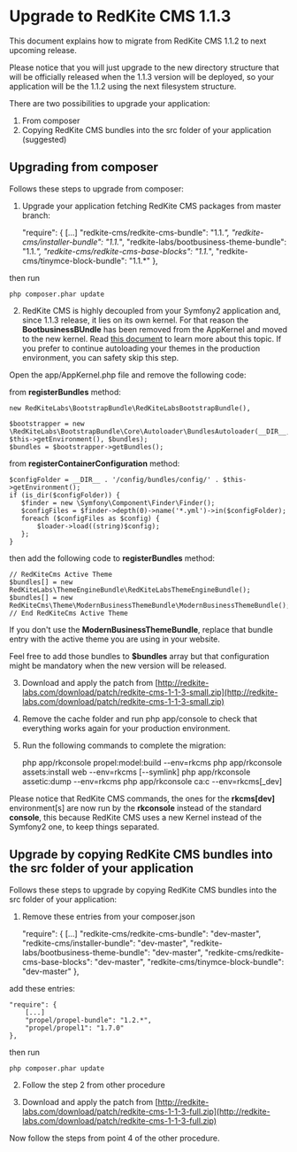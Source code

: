 
Upgrade to RedKite CMS 1.1.3
============================

This document explains how to migrate from RedKite CMS 1.1.2 to next upcoming release.

Please notice that you will just upgrade to the new directory structure that will be
officially released when the 1.1.3 version will be deployed, so your application will
be the 1.1.2 using the next filesystem structure.

There are two possibilities to upgrade your application:

1. From composer
2. Copying RedKite CMS bundles into the src folder of your application (suggested)


Upgrading from composer
-----------------------

Follows these steps to upgrade from composer:

1. Upgrade your application fetching RedKite CMS packages from master branch:


    "require": {
        [...]
        "redkite-cms/redkite-cms-bundle": "1.1.*",
        "redkite-cms/installer-bundle": "1.1.*",
        "redkite-labs/bootbusiness-theme-bundle": "1.1.*",
        "redkite-cms/redkite-cms-base-blocks": "1.1.*",
        "redkite-cms/tinymce-block-bundle": "1.1.*"
    },

then run

    php composer.phar update

2. RedKite CMS is highly decoupled from your Symfony2 application and, since 1.1.3 release, it lies on its own kernel.
For that reason the **BootbusinessBUndle** has been removed from the AppKernel and moved to the new kernel. Read
[this document](http://redkite-labs.com/redkite-cms-website-deploy#preliminary-configuration) to learn more about this
topic. If you prefer to continue autoloading your themes in the production environment, you can safety skip this step.

Open the app/AppKernel.php file and remove the following code:

from **registerBundles** method:

    new RedKiteLabs\BootstrapBundle\RedKiteLabsBootstrapBundle(),

    $bootstrapper = new \RedKiteLabs\BootstrapBundle\Core\Autoloader\BundlesAutoloader(__DIR__, $this->getEnvironment(), $bundles);
    $bundles = $bootstrapper->getBundles();

from **registerContainerConfiguration** method:

    $configFolder = __DIR__ . '/config/bundles/config/' . $this->getEnvironment();
    if (is_dir($configFolder)) {
       $finder = new \Symfony\Component\Finder\Finder();
       $configFiles = $finder->depth(0)->name('*.yml')->in($configFolder);
       foreach ($configFiles as $config) {
           $loader->load((string)$config);
       };
    }

then add the following code to **registerBundles** method:

    // RedKiteCms Active Theme
    $bundles[] = new RedKiteLabs\ThemeEngineBundle\RedKiteLabsThemeEngineBundle();
    $bundles[] = new RedKiteCms\Theme\ModernBusinessThemeBundle\ModernBusinessThemeBundle();
    // End RedKiteCms Active Theme

If you don't use the **ModernBusinessThemeBundle**, replace that bundle entry with the active theme
you are using in your website.

Feel free to add those bundles to **$bundles** array but that configuration might be mandatory
when the new version will be released.

3. Download and apply the patch from [http://redkite-labs.com/download/patch/redkite-cms-1-1-3-small.zip](http://redkite-labs.com/download/patch/redkite-cms-1-1-3-small.zip)

4. Remove the cache folder and run php app/console to check that everything works again for your
production environment.

5. Run the following commands to complete the migration:


    php app/rkconsole propel:model:build --env=rkcms
    php app/rkconsole assets:install web --env=rkcms [--symlink]
    php app/rkconsole assetic:dump --env=rkcms
    php app/rkconsole ca:c --env=rkcms[_dev]

Please notice that RedKite CMS commands, the ones for the **rkcms[dev]** environment[s] are
now run by the **rkconsole** instead of the standard **console**, this because RedKite CMS
uses a new Kernel instead of the Symfony2 one, to keep things separated.


Upgrade by copying RedKite CMS bundles into the src folder of your application
------------------------------------------------------------------------------

Follows these steps to upgrade by copying RedKite CMS bundles into the src folder of your 
application:

1. Remove these entries from your composer.json


    "require": {
        [...]
        "redkite-cms/redkite-cms-bundle": "dev-master",
        "redkite-cms/installer-bundle": "dev-master",
    	"redkite-labs/bootbusiness-theme-bundle": "dev-master",
        "redkite-cms/redkite-cms-base-blocks": "dev-master",
	    "redkite-cms/tinymce-block-bundle": "dev-master"
    },

add these entries:

    "require": {
        [...]
        "propel/propel-bundle": "1.2.*",
        "propel/propel1": "1.7.0"
    },

then run

    php composer.phar update

2. Follow the step 2 from other procedure

3. Download and apply the patch from [http://redkite-labs.com/download/patch/redkite-cms-1-1-3-full.zip](http://redkite-labs.com/download/patch/redkite-cms-1-1-3-full.zip)

Now follow the steps from point 4 of the other procedure.


